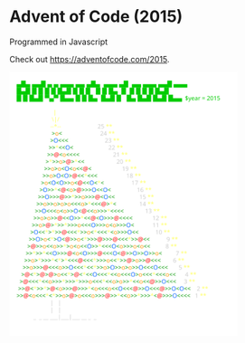 # Advent of Code (2015)

Programmed in Javascript

Check out https://adventofcode.com/2015.

<a href="https://adventofcode.com/20152015"><img src="calendar.svg" width="80%" /></a>
